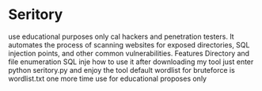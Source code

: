 # Seritory
 use educational  purposes only cal hackers and penetration testers. It automates the process of scanning websites for exposed directories, SQL injection points, and other common vulnerabilities.  Features  Directory and file enumeration  SQL inje
how to use it after downloading my tool just enter python seritory.py
and enjoy the tool
default wordlist for bruteforce is wordlist.txt
one more time use for educational proposes only
